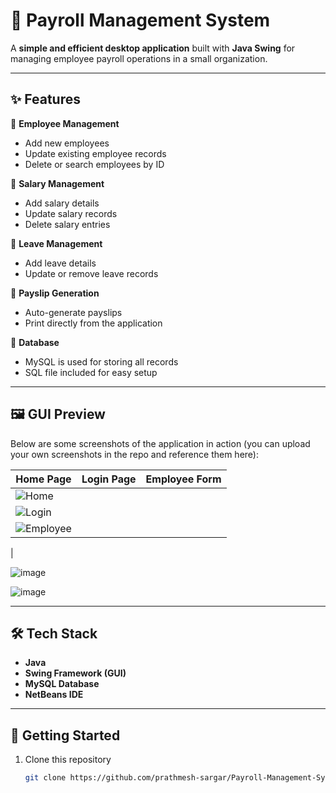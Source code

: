 # 💼 Payroll Management System

A **simple and efficient desktop application** built with **Java Swing** for managing employee payroll operations in a small organization.

---

## ✨ Features

🔹 **Employee Management**
- Add new employees  
- Update existing employee records  
- Delete or search employees by ID  

🔹 **Salary Management**
- Add salary details  
- Update salary records  
- Delete salary entries  

🔹 **Leave Management**
- Add leave details  
- Update or remove leave records  

🔹 **Payslip Generation**
- Auto-generate payslips  
- Print directly from the application  

🔹 **Database**
- MySQL is used for storing all records  
- SQL file included for easy setup  

---

## 🖼️ GUI Preview

Below are some screenshots of the application in action (you can upload your own screenshots in the repo and reference them here):

| Home Page | Login Page | Employee Form |
|----------|------------|---------------|
| ![Home](https://github.com/user-attachments/assets/e67dda7a-fcb0-4c33-9552-915535080291)
 | ![Login](https://github.com/user-attachments/assets/63f8286f-dc7b-41ca-9aa5-9496f933ba8e)
 | ![Employee](https://github.com/user-attachments/assets/dc7e9b05-1020-4cde-a17a-2fe41d9aea2d)
|

![image](https://github.com/user-attachments/assets/3e793f11-89b8-452e-8cc0-9bfc73276386)

![image](https://github.com/user-attachments/assets/14dc92f2-c449-44a9-9051-a4b5df31758c)





---

## 🛠️ Tech Stack

- **Java**
- **Swing Framework (GUI)**
- **MySQL Database**
- **NetBeans IDE**

---

## 🚀 Getting Started

1. Clone this repository  
   ```bash
   git clone https://github.com/prathmesh-sargar/Payroll-Management-System.git
